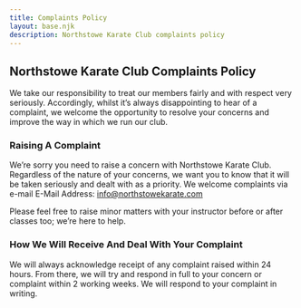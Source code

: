 ```yaml
---
title: Complaints Policy
layout: base.njk
description: Northstowe Karate Club complaints policy
---
```

## Northstowe Karate Club Complaints Policy

We take our responsibility to treat our members fairly and with 
respect very seriously. Accordingly, whilst it’s always disappointing to 
hear of a complaint, we welcome the opportunity to resolve your 
concerns and improve the way in which we run our club.  

### Raising A Complaint 

We’re sorry you need to raise a concern with Northstowe Karate Club. Regardless of the nature of your concerns, we 
want you to know that it will be taken seriously and dealt with as a priority. We welcome complaints via e-mail
E-Mail Address: info@northstowekarate.com

Please feel free to raise minor matters with your instructor before or after classes too; we’re here to help. 
### How We Will Receive And Deal With Your Complaint 
We will always acknowledge receipt of any complaint raised within 24 hours. From there, we will try and 
respond in full to your concern or complaint within 2 working weeks. We will respond to your complaint in writing. 
